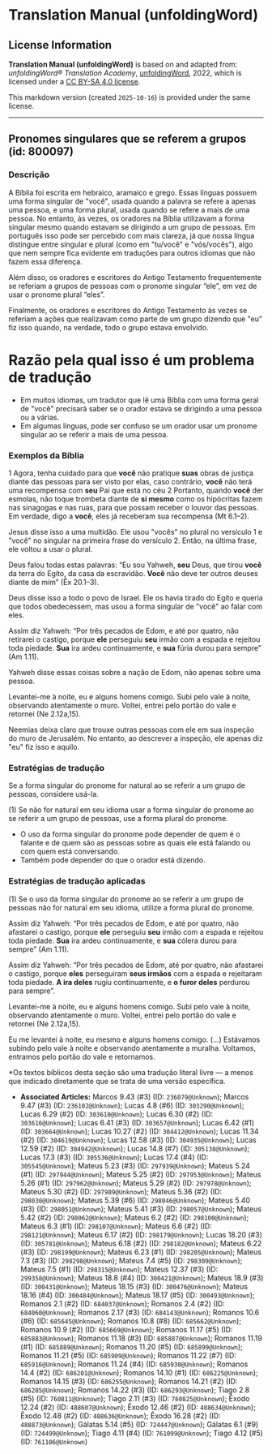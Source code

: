 # Translation Manual (unfoldingWord)

## License Information

**Translation Manual (unfoldingWord)** is based on and adapted from: _unfoldingWord® Translation Academy_, [unfoldingWord](https://unfoldingword.org/utw), 2022, which is licensed under a [CC BY-SA 4.0 license](https://creativecommons.org/licenses/by-sa/4.0/legalcode.en).

This markdown version (created `2025-10-16`) is provided under the same license.



--------------------------------

## Pronomes singulares que se referem a grupos (id: 800097)

### Descrição

A Bíblia foi escrita em hebraico, aramaico e grego. Essas línguas possuem uma forma singular de "você", usada quando a palavra se refere a apenas uma pessoa, e uma forma plural, usada quando se refere a mais de uma pessoa. No entanto, às vezes, os oradores na Bíblia utilizavam a forma singular mesmo quando estavam se dirigindo a um grupo de pessoas. Em português isso pode ser percebido com mais clareza, já que nossa língua distingue entre singular e plural (como em "tu/você" e "vós/vocês"), algo que nem sempre fica evidente em traduções para outros idiomas que não fazem essa diferença.

Além disso, os oradores e escritores do Antigo Testamento frequentemente se referiam a grupos de pessoas com o pronome singular “ele”, em vez de usar o pronome plural “eles”.

Finalmente, os oradores e escritores do Antigo Testamento às vezes se referiam a ações que realizavam como parte de um grupo dizendo que "eu" fiz isso quando, na verdade, todo o grupo estava envolvido.

Razão pela qual isso é um problema de tradução
==============================================

* Em muitos idiomas, um tradutor que lê uma Bíblia com uma forma geral de "você" precisará saber se o orador estava se dirigindo a uma pessoa ou a várias.
* Em algumas línguas, pode ser confuso se um orador usar um pronome singular ao se referir a mais de uma pessoa.

### Exemplos da Bíblia

1 Agora, tenha cuidado para que **você** não pratique **suas** obras de justiça diante das pessoas para ser visto por elas, caso contrário, **você** não terá uma recompensa com **seu** Pai que está no céu 2 Portanto, quando **você** der esmolas, não toque trombeta diante de **si mesmo** como os hipócritas fazem nas sinagogas e nas ruas, para que possam receber o louvor das pessoas. Em verdade, digo a **você**, eles já receberam sua recompensa (Mt 6\.1–2\).

Jesus disse isso a uma multidão. Ele usou "vocês" no plural no versículo 1 e "você" no singular na primeira frase do versículo 2\. Então, na última frase, ele voltou a usar o plural.

Deus falou todas estas palavras: “Eu sou Yahweh, **seu** Deus, que tirou **você** da terra do Egito, da casa da escravidão. **Você** não deve ter outros deuses diante de mim” (Êx 20\.1–3\).

Deus disse isso a todo o povo de Israel. Ele os havia tirado do Egito e queria que todos obedecessem, mas usou a forma singular de "você" ao falar com eles.

Assim diz Yahweh: “Por três pecados de Edom, e até por quatro, não retirarei o castigo, porque **ele** perseguiu **seu** irmão com a espada e rejeitou toda piedade. **Sua** ira ardeu continuamente, e **sua** fúria durou para sempre” (Am 1\.11\).

Yahweh disse essas coisas sobre a nação de Edom, não apenas sobre uma pessoa.

Levantei\-me à noite, eu e alguns homens comigo. Subi pelo vale à noite, observando atentamente o muro. Voltei, entrei pelo portão do vale e retornei (Ne 2\.12a,15\).

Neemias deixa claro que trouxe outras pessoas com ele em sua inspeção do muro de Jerusalém. No entanto, ao descrever a inspeção, ele apenas diz "eu" fiz isso e aquilo.

### Estratégias de tradução

Se a forma singular do pronome for natural ao se referir a um grupo de pessoas, considere usá\-la.

(1\) Se não for natural em seu idioma usar a forma singular do pronome ao se referir a um grupo de pessoas, use a forma plural do pronome.

* O uso da forma singular do pronome pode depender de quem é o falante e de quem são as pessoas sobre as quais ele está falando ou com quem está conversando.
* Também pode depender do que o orador está dizendo.

### Estratégias de tradução aplicadas

(1\) Se o uso da forma singular do pronome ao se referir a um grupo de pessoas não for natural em seu idioma, utilize a forma plural do pronome.

Assim diz Yahweh: “Por três pecados de Edom, e até por quatro, não afastarei o castigo, porque **ele** perseguiu **seu** irmão com a espada e rejeitou toda piedade. **Sua** ira ardeu continuamente, e **sua** cólera durou para sempre” (Am 1\.11\).

Assim diz Yahweh: “Por três pecados de Edom, até por quatro, não afastarei o castigo, porque **eles** perseguiram **seus irmãos** com a espada e rejeitaram toda piedade. **A ira deles** rugiu continuamente, e **o furor deles** perdurou para sempre”.

Levantei\-me à noite, eu e alguns homens comigo. Subi pelo vale à noite, observando atentamente o muro. Voltei, entrei pelo portão do vale e retornei (Ne 2\.12a,15\).

Eu me levantei à noite, eu mesmo e alguns homens comigo. (…) Estávamos subindo pelo vale à noite e observando atentamente a muralha. Voltamos, entramos pelo portão do vale e retornamos.  
  
\*Os textos bíblicos desta seção são uma tradução literal livre — a menos que indicado diretamente que se trata de uma versão específica.

* **Associated Articles:** Marcos 9.43 (#3) (ID: `236079@Unknown`); Marcos 9.47 (#3) (ID: `236102@Unknown`); Lucas 4.8 (#6) (ID: `303290@Unknown`); Lucas 6.29 (#2) (ID: `303610@Unknown`); Lucas 6.30 (#2) (ID: `303616@Unknown`); Lucas 6.41 (#3) (ID: `303657@Unknown`); Lucas 6.42 (#1) (ID: `303664@Unknown`); Lucas 10.27 (#2) (ID: `304412@Unknown`); Lucas 11.34 (#2) (ID: `304619@Unknown`); Lucas 12.58 (#3) (ID: `304935@Unknown`); Lucas 12.59 (#2) (ID: `304942@Unknown`); Lucas 14.8 (#7) (ID: `305138@Unknown`); Lucas 17.3 (#3) (ID: `305536@Unknown`); Lucas 17.4 (#4) (ID: `305545@Unknown`); Mateus 5.23 (#3) (ID: `297939@Unknown`); Mateus 5.24 (#1) (ID: `297944@Unknown`); Mateus 5.25 (#2) (ID: `297953@Unknown`); Mateus 5.26 (#1) (ID: `297962@Unknown`); Mateus 5.29 (#2) (ID: `297978@Unknown`); Mateus 5.30 (#2) (ID: `297989@Unknown`); Mateus 5.36 (#2) (ID: `298030@Unknown`); Mateus 5.39 (#6) (ID: `298046@Unknown`); Mateus 5.40 (#3) (ID: `298051@Unknown`); Mateus 5.41 (#3) (ID: `298057@Unknown`); Mateus 5.42 (#2) (ID: `298062@Unknown`); Mateus 6.2 (#2) (ID: `298100@Unknown`); Mateus 6.3 (#1) (ID: `298107@Unknown`); Mateus 6.6 (#2) (ID: `298121@Unknown`); Mateus 6.17 (#2) (ID: `298179@Unknown`); Lucas 18.20 (#3) (ID: `305781@Unknown`); Mateus 6.18 (#2) (ID: `298182@Unknown`); Mateus 6.22 (#3) (ID: `298199@Unknown`); Mateus 6.23 (#1) (ID: `298205@Unknown`); Mateus 7.3 (#3) (ID: `298298@Unknown`); Mateus 7.4 (#5) (ID: `298309@Unknown`); Mateus 7.5 (#1) (ID: `298315@Unknown`); Mateus 12.37 (#3) (ID: `299358@Unknown`); Mateus 18.8 (#4) (ID: `300421@Unknown`); Mateus 18.9 (#3) (ID: `300431@Unknown`); Mateus 18.15 (#3) (ID: `300476@Unknown`); Mateus 18.16 (#4) (ID: `300484@Unknown`); Mateus 18.17 (#5) (ID: `300493@Unknown`); Romanos 2.1 (#2) (ID: `684037@Unknown`); Romanos 2.4 (#2) (ID: `684060@Unknown`); Romanos 2.17 (#3) (ID: `684143@Unknown`); Romanos 10.6 (#6) (ID: `685645@Unknown`); Romanos 10.8 (#8) (ID: `685662@Unknown`); Romanos 10.9 (#2) (ID: `685669@Unknown`); Romanos 11.17 (#5) (ID: `685883@Unknown`); Romanos 11.18 (#3) (ID: `685887@Unknown`); Romanos 11.19 (#1) (ID: `685889@Unknown`); Romanos 11.20 (#5) (ID: `685899@Unknown`); Romanos 11.21 (#5) (ID: `685909@Unknown`); Romanos 11.22 (#7) (ID: `685916@Unknown`); Romanos 11.24 (#4) (ID: `685930@Unknown`); Romanos 14.4 (#2) (ID: `686201@Unknown`); Romanos 14.10 (#1) (ID: `686225@Unknown`); Romanos 14.15 (#3) (ID: `686255@Unknown`); Romanos 14.21 (#2) (ID: `686285@Unknown`); Romanos 14.22 (#3) (ID: `686293@Unknown`); Tiago 2.8 (#5) (ID: `760811@Unknown`); Tiago 2.11 (#3) (ID: `760825@Unknown`); Êxodo 12.24 (#2) (ID: `488607@Unknown`); Êxodo 12.46 (#2) (ID: `488634@Unknown`); Êxodo 12.48 (#2) (ID: `488636@Unknown`); Êxodo 16.28 (#2) (ID: `488873@Unknown`); Gálatas 5.14 (#5) (ID: `724447@Unknown`); Gálatas 6.1 (#9) (ID: `724499@Unknown`); Tiago 4.11 (#4) (ID: `761099@Unknown`); Tiago 4.12 (#5) (ID: `761106@Unknown`)

